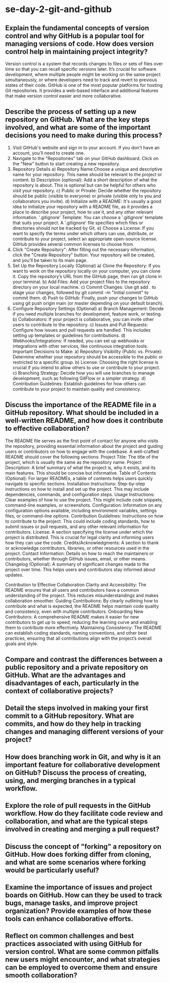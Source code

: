 # se-day-2-git-and-github
## Explain the fundamental concepts of version control and why GitHub is a popular tool for managing versions of code. How does version control help in maintaining project integrity?
Version control is a system that records changes to files or sets of files over time so that you can recall specific versions later. It’s crucial for software development, where multiple people might be working on the same project simultaneously, or where developers need to track and revert to previous states of their code.
GitHub is one of the most popular platforms for hosting Git repositories. It provides a web-based interface and additional features that make version control easier and more collaborative.

## Describe the process of setting up a new repository on GitHub. What are the key steps involved, and what are some of the important decisions you need to make during this process?
1. Visit GitHub's website and sign in to your account. If you don't have an account, you'll need to create one.
2. Navigate to the "Repositories" tab on your GitHub dashboard. Click on the "New" button to start creating a new repository.
3. Repository Details
a) Repository Name:Choose a unique and descriptive name for your repository. This name should be relevant to the project or content.
b) Description (optional): Add a short description of what the repository is about. This is optional but can be helpful for others who visit your repository.
c) Public or Private: Decide whether the repository should be public (visible to everyone) or private (visible only to you and collaborators you invite).
d) Initialize with a README: It's usually a good idea to initialize your repository with a README file, as it provides a place to describe your project, how to use it, and any other relevant information.
'.gitignore' Template: You can choose a '.gitignore' template that suits your project. A '.gitignore' file specifies which files or directories should not be tracked by Git.
e) Choose a License: If you want to specify the terms under which others can use, distribute, or contribute to your project, select an appropriate open-source license. GitHub provides several common licenses to choose from.
4. Click "Create Repository": After filling out the necessary information, click the "Create Repository" button. Your repository will be created, and you'll be taken to its main page.
5. Set Up the Repository Locally (Optional)
a) Clone the Repository: If you want to work on the repository locally on your computer, you can clone it. Copy the repository’s URL from the GitHub page, then run git clone <repository-url> in your terminal.
b) Add Files: Add your project files to the repository directory on your local machine.
c) Commit Changes: Use git add . to stage your changes, followed by git commit -m "Initial commit" to commit them.
d) Push to GitHub: Finally, push your changes to GitHub using git push origin main (or master depending on your default branch).
6. Configure Repository Settings (Optional)
a) Branch Management: Decide if you need multiple branches for development, feature work, or testing.
b) Collaborators: If your project is collaborative, you can invite other users to contribute to the repository.
c) Issues and Pull Requests: Configure how issues and pull requests are handled. This includes setting up templates or guidelines for contributions.
d) Webhooks/Integrations: If needed, you can set up webhooks or integrations with other services, like continuous integration tools.
Important Decisions to Make:
a) Repository Visibility (Public vs. Private): Determine whether your repository should be accessible to the public or restricted to a specific group.
b) License: Choosing the right license is crucial if you intend to allow others to use or contribute to your project.
c) Branching Strategy: Decide how you will use branches to manage development, such as following GitFlow or a simpler strategy.
d) Contribution Guidelines: Establish guidelines for how others can contribute to your project to maintain quality and consistency.

## Discuss the importance of the README file in a GitHub repository. What should be included in a well-written README, and how does it contribute to effective collaboration?
The README file serves as the first point of contact for anyone who visits the repository, providing essential information about the project and guiding users or contributors on how to engage with the codebase.
A well-crafted README should cover the following sections:
Project Title: The title of the project, which is usually the same as the repository name.
Project Description: A brief summary of what the project is, why it exists, and its main features. This should be concise but informative.
Table of Contents (Optional): For larger READMEs, a table of contents helps users quickly navigate to specific sections.
Installation Instructions: Step-by-step instructions on how to install and set up the project. This may include dependencies, commands, and configuration steps.
Usage Instructions: Clear examples of how to use the project. This might include code snippets, command-line examples, or screenshots.
Configuration: Information on any configuration options available, including environment variables, settings files, or command-line options.
Contribution Guidelines: Instructions on how to contribute to the project. This could include coding standards, how to submit issues or pull requests, and any other relevant information for contributors.
License: A section specifying the license under which the project is distributed. This is crucial for legal clarity and informing users how they can use the code.
Credits/Acknowledgments: A section to thank or acknowledge contributors, libraries, or other resources used in the project.
Contact Information: Details on how to reach the maintainers or contributors, whether through GitHub issues, email, or other means.
Changelog (Optional): A summary of significant changes made to the project over time. This helps users and contributors stay informed about updates.

Contribution to Effective Collaboration
Clarity and Accessibility: The README ensures that all users and contributors have a common understanding of the project. This reduces misunderstandings and makes collaboration smoother.
Guiding Contributions: By clearly outlining how to contribute and what is expected, the README helps maintain code quality and consistency, even with multiple contributors.
Onboarding New Contributors: A comprehensive README makes it easier for new contributors to get up to speed, reducing the learning curve and enabling them to contribute more effectively.
Maintaining Consistency: The README can establish coding standards, naming conventions, and other best practices, ensuring that all contributions align with the project’s overall goals and style.

## Compare and contrast the differences between a public repository and a private repository on GitHub. What are the advantages and disadvantages of each, particularly in the context of collaborative projects?

## Detail the steps involved in making your first commit to a GitHub repository. What are commits, and how do they help in tracking changes and managing different versions of your project?

## How does branching work in Git, and why is it an important feature for collaborative development on GitHub? Discuss the process of creating, using, and merging branches in a typical workflow.

## Explore the role of pull requests in the GitHub workflow. How do they facilitate code review and collaboration, and what are the typical steps involved in creating and merging a pull request?

## Discuss the concept of "forking" a repository on GitHub. How does forking differ from cloning, and what are some scenarios where forking would be particularly useful?

## Examine the importance of issues and project boards on GitHub. How can they be used to track bugs, manage tasks, and improve project organization? Provide examples of how these tools can enhance collaborative efforts.

## Reflect on common challenges and best practices associated with using GitHub for version control. What are some common pitfalls new users might encounter, and what strategies can be employed to overcome them and ensure smooth collaboration?
